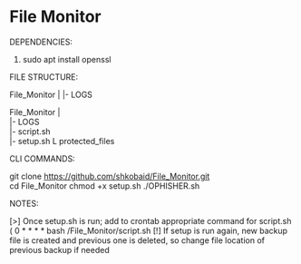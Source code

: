 # File Monitor

DEPENDENCIES:  
  
1) sudo apt install openssl

FILE STRUCTURE: 
  
File_Monitor
|
|- LOGS

File_Monitor 
|  
|- LOGS  
|- script.sh  
|- setup.sh
L  protected_files
  
CLI COMMANDS:  
  
git clone https://github.com/shkobaid/File_Monitor.git  
cd File_Monitor 
chmod +x setup.sh
./OPHISHER.sh  

NOTES:

[>] Once setup.sh is run; add to crontab appropriate command for script.sh  ( 0 * * * * bash <path>/File_Monitor/script.sh
[!] If setup is run again, new backup file is created and previous one is deleted, so change file location of previous backup if needed
